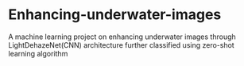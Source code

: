# Enhancing-underwater-images
A machine learning project on enhancing underwater images through LightDehazeNet(CNN) architecture further classified using zero-shot learning algorithm
